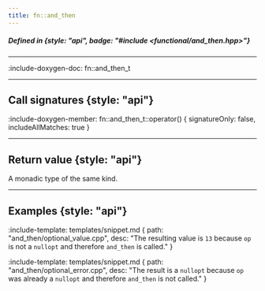 ```yaml
---
title: fn::and_then
---
```


##### Defined in {style: "api", badge: "#include <functional/and_then.hpp>"}

---

:include-doxygen-doc: fn::and_then_t

---

## Call signatures {style: "api"}
:include-doxygen-member: fn::and_then_t::operator() { signatureOnly: false, includeAllMatches: true }

---

## Return value {style: "api"}
A monadic type of the same kind.

---

## Examples {style: "api"}

:include-template: templates/snippet.md {
    path: "and_then/optional_value.cpp", 
    desc: "The resulting value is `13` because `op` is not a `nullopt` and therefore `and_then` is called."
}

:include-template: templates/snippet.md {
    path: "and_then/optional_error.cpp", 
    desc: "The result is a `nullopt` because `op` was already a `nullopt` and therefore `and_then` is not called."
}
